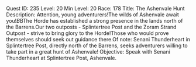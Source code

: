 Quest ID: 235
Level: 20
Min Level: 20
Race: 178
Title: The Ashenvale Hunt
Description: Attention, young adventurers!The wilds of Ashenvale await you!$B$BThe Horde has established a strong presence in the lands north of the Barrens.Our two outposts - Splintertree Post and the Zoram Strand Outpost - strive to bring glory to the Horde!Those who would prove themselves should seek out guidance there.Of note: Senani Thunderheart in Splintertree Post, directly north of the Barrens, seeks adventurers willing to take part in a great hunt of Ashenvale!
Objective: Speak with Senani Thunderheart at Splintertree Post, Ashenvale.
